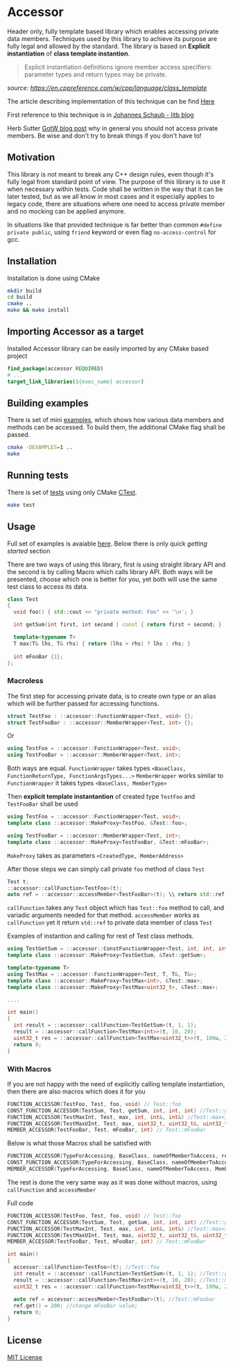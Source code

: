 
# Accessor
Header only, fully template based library which enables accessing private data members. Techniques used by this library to achieve its  purpose are fully legal and allowed by the standard. 
The library is based on __Explicit instantiation__ of __class template instantion__.

>Explicit instantiation definitions ignore member access specifiers: parameter types and return types may be private.

_source: https://en.cppreference.com/w/cpp/language/class_template_

The article describing implementation of this technique can be find [Here](https://github.com/insooth/insooth.github.io/blob/master/accessing-private-members.md)

First reference to this technique is in [Johannes Schaub - litb blog](http://bloglitb.blogspot.com/2010/07/access-to-private-members-thats-easy.html?m=1)

Herb Sutter [GotW blog post](http://www.gotw.ca/gotw/076.htm) why in general you should not access private members. Be wise and don't try to break things if you don't have to!

## Motivation

This library is not meant to break any C++ design rules, even though it's fully legal from standard point of view. The purpose of this library is to use it when necessary within tests. Code shall be written in the way that it can be later tested, but as we all know in most cases and it especially applies to legacy code, there are situations where one need to access private member and no mocking can be applied anymore.

In situations like that provided technique is far better than common `#define private public`, using `friend` keyword or even flag `no-access-control` for gcc. 

## Installation

Installation is done using CMake
```sh
mkdir build
cd build
cmake ..
make && make install
```

## Importing Accessor as a target

Installed Accessor library can be easily imported by any CMake based project
```cmake
find_package(accessor REQUIRED)
# ...
target_link_libraries(${exec_name} accessor)
```

## Building examples

There is set of mini [examples](https://github.com/hliberacki/cpp-member-accessor/tree/master/examples), which shows how various data members and methods can be accessed. To build them, the additional CMake flag shall be passed.

```sh
cmake -DEXAMPLES=1 ..
make
```

## Running tests

There is set of [tests](https://github.com/hliberacki/cpp-member-accessor/tree/master/tests) using only CMake [CTest](https://cmake.org/cmake/help/v3.0/manual/ctest.1.html).

```sh
make test
```
## Usage

Full set of examples is avaiable [here](https://github.com/hliberacki/cpp-member-accessor/tree/master/examples). Below there is only quick _getting started_ section

There are two ways of using this library, first is using straight library API and the second is by calling Macro which calls library API. 
Both ways will be presented, choose which one is better for you, yet both will use the same test class to access its data.

```cpp
class Test
{
  void foo() { std::cout << "private method: Foo" << '\n'; }

  int getSum(int first, int second ) const { return first + second; }

  template<typename T>
  T max(T& lhs, T& rhs) { return (lhs > rhs) ? lhs : rhs; }
  
  int mFooBar {1};
};
```

### Macroless

The first step for accessing private data, is to create own type or an alias which will be further passed for accessing functions.

```cpp
struct TestFoo : ::accessor::FunctionWrapper<Test, void> {};
struct TestFooBar : ::accessor::MemberWrapper<Test, int> {};
```
Or
```cpp
using TestFoo = ::accessor::FunctionWrapper<Test, void>;
using TestFooBar = ::accessor::MemberWrapper<Test, int>;
```

Both ways are equal. `FunctionWrapper` takes types `<BaseClass, FunctionReturnType, FunctionArgsTypes...>`
`MemberWrapper` works similar to `FunctionWrapper` it takes types `<BaseClass, MemberType>`

Then __explicit template instantantion__ of created type `TestFoo` and `TestFooBar` shall be used 

```cpp
using TestFoo = ::accessor::FunctionWrapper<Test, void>;
template class ::accessor::MakeProxy<TestFoo, &Test::foo>;

using TestFooBar = ::accessor::MemberWrapper<Test, int>;
template class ::accessor::MakeProxy<TestFooBar, &Test::mFooBar>;
```

`MakeProxy` takes as parameters `<CreatedType, MemberAddress>`

After those steps we can simply call private `foo` method of class `Test`

```cpp
Test t;
::accessor::callFunction<TestFoo>(t);
auto ref = ::accessor::accessMember<TestFooBar>(t); \\ return std::ref(Test::mFooBar)
```

`callFunction` takes any `Test` object which has `Test::foo` method to call, and variadic arguments needed for that method.
`accessMember` works as `callFunction` yet it return `std::ref` to private data member of class `Test`

Examples of instantion and calling for rest of Test class methods.

```cpp
using TestGetSum = ::accessor::ConstFunctionWrapper<Test, int, int, int>;
template class ::accessor::MakeProxy<TestGetSum, &Test::getSum>;

template<typename T>
using TestMax = ::accessor::FunctionWrapper<Test, T, T&, T&>;
template class ::accessor::MakeProxy<TestMax<int>, &Test::max>;
template class ::accessor::MakeProxy<TestMax<uint32_t>, &Test::max>;

....

int main()
{
  int result = ::accessor::callFunction<TestGetSum>(t, 1, 1);
  result = ::accessor::callFunction<TestMax<int>>(t, 10, 20);
  uint32_t res = ::accessor::callFunction<TestMax<uint32_t>>(t, 100u, 200u);
  return 0;
}
```

### With Macros

If you are not happy with the need of explicitly calling template instantiation, then there are also macros which does it for you

```cpp
FUNCTION_ACCESSOR(TestFoo, Test, foo, void) // Test::foo
CONST_FUNCTION_ACCESSOR(TestSum, Test, getSum, int, int, int) //Test::getSum
FUNCTION_ACCESSOR(TestMaxInt, Test, max, int, int&, int&) //Test::max<int>
FUNCTION_ACCESSOR(TestMaxUInt, Test, max, uint32_t, uint32_t&, uint32_t&) //Test::max<uint32_t>
MEMBER_ACCESSOR(TestFooBar, Test, mFooBar, int) // Test::mFooBar
```

Below is what those Macros shall be satisfied with

```cpp
FUNCTION_ACCESSOR(TypeForAccessing, BaseClass, nameOfMemberToAccess, returnType, functionArgumentTypes...)
CONST_FUNCTION_ACCESSOR(TypeForAccessing, BaseClass, nameOfMemberToAccess, returnType, functionArgumentTypes...)
MEMBER_ACCESSOR(TypeForAccessing, BaseClass, nameOfMemberToAccess, MemberType)
```

The rest is done the very same way as it was done without macros, using `callFunction` and `accessMember`

Full code

```cpp
FUNCTION_ACCESSOR(TestFoo, Test, foo, void) // Test::foo
CONST_FUNCTION_ACCESSOR(TestSum, Test, getSum, int, int, int) //Test::getSum
FUNCTION_ACCESSOR(TestMaxInt, Test, max, int, int&, int&) //Test::max<int>
FUNCTION_ACCESSOR(TestMaxUInt, Test, max, uint32_t, uint32_t&, uint32_t&) //Test::max<uint32_t>
MEMBER_ACCESSOR(TestFooBar, Test, mFooBar, int) // Test::mFooBar

int main()
{
  accessor::callFunction<TestFoo>(t); //Test::foo
  int result = ::accessor::callFunction<TestGetSum>(t, 1, 1); //Test::getSum
  result = ::accessor::callFunction<TestMax<int>>(t, 10, 20); //Test::max<int>
  uint32_t res = ::accessor::callFunction<TestMax<uint32_t>>(t, 100u, 200u); //Test::max<uint32_t>
  
  auto ref = accessor::accessMember<TestFooBar>(t); //Test::mFoobar
  ref.get() = 200; //change mFooBar value;
  return 0;
}
```

## License

[MIT License](https://github.com/hliberacki/cpp-member-accessor/blob/master/LICENSE)
